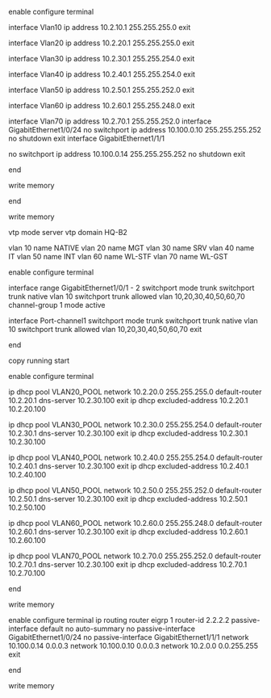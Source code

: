 enable
configure terminal

interface Vlan10
 ip address 10.2.10.1 255.255.255.0
 exit

interface Vlan20
 ip address 10.2.20.1 255.255.255.0
 exit

interface Vlan30
 ip address 10.2.30.1 255.255.254.0
 exit

interface Vlan40
 ip address 10.2.40.1 255.255.254.0
 exit

interface Vlan50
 ip address 10.2.50.1 255.255.252.0
 exit

interface Vlan60
 ip address 10.2.60.1 255.255.248.0
 exit

interface Vlan70
 ip address 10.2.70.1 255.255.252.0
interface GigabitEthernet1/0/24
 no switchport
 ip address 10.100.0.10 255.255.255.252
 no shutdown
 exit
interface GigabitEthernet1/1/1

 no switchport
 ip address 10.100.0.14 255.255.255.252
 no shutdown
 exit

end

write memory

end

write memory

vtp mode server
vtp domain HQ-B2

vlan 10
 name NATIVE
vlan 20
 name MGT
vlan 30
 name SRV
vlan 40
 name IT
vlan 50
 name INT
vlan 60
 name WL-STF
vlan 70
 name WL-GST


 enable
configure terminal

interface range GigabitEthernet1/0/1 - 2
  switchport mode trunk
  switchport trunk native vlan 10
  switchport trunk allowed vlan 10,20,30,40,50,60,70
    channel-group 1 mode active


interface Port-channel1
  switchport mode trunk
  switchport trunk native vlan 10
  switchport trunk allowed vlan 10,20,30,40,50,60,70
  exit

<!-- interface Vlan20
 ip address 10.2.20.110 255.255.255.0
 exit -->

end

copy running start



enable
configure terminal

ip dhcp pool VLAN20_POOL
 network 10.2.20.0 255.255.255.0
 default-router 10.2.20.1
 dns-server 10.2.30.100
 exit
ip dhcp excluded-address 10.2.20.1 10.2.20.100

ip dhcp pool VLAN30_POOL
 network 10.2.30.0 255.255.254.0
 default-router 10.2.30.1
 dns-server 10.2.30.100
 exit
ip dhcp excluded-address 10.2.30.1 10.2.30.100

ip dhcp pool VLAN40_POOL
 network 10.2.40.0 255.255.254.0
 default-router 10.2.40.1
 dns-server 10.2.30.100
 exit
ip dhcp excluded-address 10.2.40.1 10.2.40.100

ip dhcp pool VLAN50_POOL
 network 10.2.50.0 255.255.252.0
 default-router 10.2.50.1
 dns-server 10.2.30.100
 exit
ip dhcp excluded-address 10.2.50.1 10.2.50.100

ip dhcp pool VLAN60_POOL
 network 10.2.60.0 255.255.248.0
 default-router 10.2.60.1
 dns-server 10.2.30.100
 exit
ip dhcp excluded-address 10.2.60.1 10.2.60.100

ip dhcp pool VLAN70_POOL
 network 10.2.70.0 255.255.252.0
 default-router 10.2.70.1
 dns-server 10.2.30.100
 exit
ip dhcp excluded-address 10.2.70.1 10.2.70.100

end

write memory

enable
configure terminal
ip routing 
router eigrp 1
 router-id 2.2.2.2
 passive-interface default
 no auto-summary
 no passive-interface GigabitEthernet1/0/24
 no passive-interface GigabitEthernet1/1/1
 network 10.100.0.14 0.0.0.3
 network 10.100.0.10 0.0.0.3
 network 10.2.0.0 0.0.255.255
 exit

end

write memory

